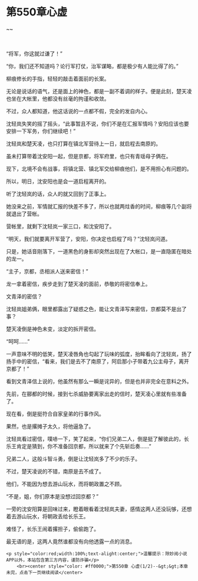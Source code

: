 # 第550章心虚
~~
    	    <p name="pagetop" href="javascript:void(0);" onclick="return false" style="line-height: 35px;padding: 10px;color: #333;"> </p><p>“将军，你这就过谦了！”</p><p>“你，我们还不知道吗？论行军打仗，治军谋略，都是极少有人能比得了的。”</p><p>柳痕修长的手指，轻轻的敲击着面前的长案。</p><p>无论是说话的语气，还是面上的神色，都是一副不着调的样子。便是此刻，楚天凌也坐在大帐里，他都没有丝毫的拘谨和收敛。</p><p>不过，众人都知道，他这话说的一点都不假，完全的发自内心。</p><p>沈轻岚失笑的摇了摇头，“此事暂且不说，你们不是在汇报军情吗？安阳应该也要安排一下军务，你们继续吧！”</p><p>沈轻岚和楚天凌，也只打算在镇北军营待上一日，就启程去南原的。</p><p>虽未打算带着沈安阳一起，但是京都，将军府里，也只有青瑶母子俩在。</p><p>现下，北境不会有战事，将镇北营、镇北军交给柳痕他们，是不用担心有问题的。</p><p>所以，明日，沈安阳也是会一道启程离开的。</p><p>听了沈轻岚的话，众人的就又回到了正事上。</p><p>她没来之前，军情就汇报的快差不多了，所以也就两炷香的时间，柳痕等几个副将就退出了营帐。</p><p>营帐里，就剩下沈轻岚一家三口，和沈安阳了。</p><p>“明天，我们就要离开军营了，安阳，你决定也启程了吗？”沈轻岚问道。</p><p>只是，她话音刚落下，一道黑色的身影却突然出现在了大帐口，是一直隐匿在暗处的龙一。</p><p>“主子，京都，丞相派人送来密信！”</p><p>龙一拿着密信，疾步走到了楚天凌的面前，恭敬的将密信奉上。</p><p>文青泽的密信？</p><p>沈轻岚姐弟俩，眼里都露出了疑惑之色，能让文青泽写来密信，京都莫不是出了事？</p><p>楚天凌倒是神色未变，淡定的拆开密信。</p><p>“呵呵……”</p><p>一声意味不明的低笑，楚天凌唇角也勾起了玩味的弧度，抬眸看向了沈轻岚，扬了扬手中的密信，“看来，我们是去不了南原了，阿启那小子带着九公主母子，离开京都了！”</p><p>看到文青泽信上说的，他虽然有那么一瞬是诧异的，但是也并非完全在意料之外。</p><p>先前，在郦都的时候，接到七杀威胁要离家出走的信时，楚天凌心里就有些准备了。</p><p>现在看，倒是挺符合自家皇弟的行事作风。</p><p>果然，也是撂摊子太久，将他逼急了。</p><p>沈轻岚看过密信，噗哧一下，笑了起来，“你们兄弟二人，倒是挺了解彼此的，长乐王肯定是猜到，你不准备回京都，所以就来了个先斩后奏……”</p><p>兄弟二人，这般斗智斗勇，倒是让沈轻岚多了不少的乐子。</p><p>不过，楚天凌说的不错，南原是去不成了。</p><p>他们，不能因为想去游山玩水，而将朝政置之不顾。</p><p>“不是，姐，你们原本是没想过回京都？”</p><p>一旁的沈安阳算是回味过来，瞪着眼看着沈轻岚夫妻，感情这两人还没玩够，还想着去游山玩水，将朝政丢给长乐王。</p><p>难怪了，长乐王闹着撂担子，偷偷跑了。</p><p>最无语的是，这两人竟然谁都没有向他透露一点的消息。</p>
    	
   	<p style="color:red;width:100%;text-alight:center;">温馨提示：除妙阅小说APP以外，本站包含第三方内容，谨防诈骗</p>
    	<br><center style="color: #ff0000;">第550章 心虚(1/2)--&gt;&gt;本章未完，点击下一页继续阅读</center>
    	
